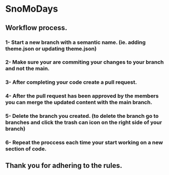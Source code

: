 # SnoMoDays

## Workflow process.

### 1- Start a new branch with a semantic name. (ie. adding theme.json or updating theme.json)
### 2- Make sure your are commiting your changes to your branch and not the main.
### 3- After completing your code create a pull request. 
### 4- After the pull request has been approved by the members you can merge the updated content with the main branch.
### 5- Delete the branch you created. (to delete the branch go to branches and click the trash can icon on the right side of your branch)
### 6- Repeat the proccess each time your start working on a new section of code.


## Thank you for adhering to the rules.
